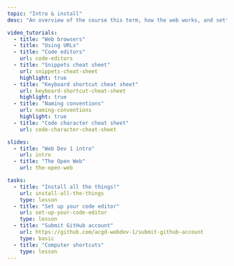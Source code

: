 ```yaml
---
topic: "Intro & install"
desc: "An overview of the course this term, how the web works, and setting up our computers."

video_tutorials:
  - title: "Web browsers"
  - title: "Using URLs"
  - title: "Code editors"
    url: code-editors
  - title: "Snippets cheat sheet"
    url: snippets-cheat-sheet
    highlight: true
  - title: "Keyboard shortcut cheat sheet"
    url: keyboard-shortcut-cheat-sheet
    highlight: true
  - title: "Naming conventions"
    url: naming-conventions
    highlight: true
  - title: "Code character cheat sheet"
    url: code-character-cheat-sheet

slides:
  - title: "Web Dev 1 intro"
    url: intro
  - title: "The Open Web"
    url: the-open-web

tasks:
  - title: "Install all the things!"
    url: install-all-the-things
    type: lesson
  - title: "Set up your code editor"
    url: set-up-your-code-editor
    type: lesson
  - title: "Submit GitHub account"
    url: https://github.com/acgd-webdev-1/submit-github-account
    type: basic
  - title: "Computer shortcuts"
    type: lesson
---
```

